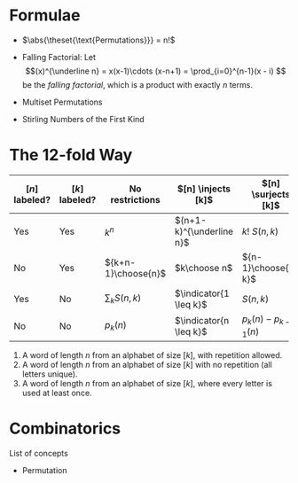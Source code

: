 # Formulae

- $\abs{\theset{\text{Permutations}}}  = n!$

- Falling Factorial: Let 
$$(x)^{\underline n} = x(x-1)\cdots (x-n+1) = \prod_{i=0}^{n-1}(x - i) 
$$ 
be the *falling factorial*, which is a product with exactly $n$ terms.

- Multiset Permutations
- Stirling Numbers of the First Kind

# The 12-fold Way
| $[n]$ labeled?   | $[k]$  labeled?  | No restrictions | $[n] \injects [k]$ | $[n] \surjects [k]$
|---|---|---|---|---|
| Yes | Yes | $k^n$  | $(n+1-k)^{\underline n}$  | $k!~S(n,k)$ |
| No | Yes |  ${k+n-1}\choose{n}$ | $k\choose n$ | ${n-1}\choose{n-k}$ |
| Yes | No | $\sum_k S(n, k)$  | $\indicator{1 \leq k}$  | $S(n, k)$ |
| No | No | $p_k(n)$ | $\indicator{n \leq k}$  | $p_k(n) - p_{k-1}(n)$ |

1. A word of length $n$ from an alphabet of size $[k]$, with repetition allowed.
2. A word of length $n$ from an alphabet of size $[k]$ with no repetition (all letters unique).
3. A word of length $n$ from an alphabet of size $[k]$, where every letter is used at least once.

# Combinatorics

List of concepts

- Permutation

